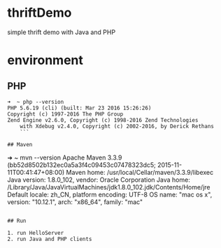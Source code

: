 # thriftDemo
simple thrift demo with Java and PHP

# environment

## PHP

```
➜  ~ php --version
PHP 5.6.19 (cli) (built: Mar 23 2016 15:26:26)
Copyright (c) 1997-2016 The PHP Group
Zend Engine v2.6.0, Copyright (c) 1998-2016 Zend Technologies
    with Xdebug v2.4.0, Copyright (c) 2002-2016, by Derick Rethans
    ```

## Maven

```
➜  ~ mvn --version
Apache Maven 3.3.9 (bb52d8502b132ec0a5a3f4c09453c07478323dc5; 2015-11-11T00:41:47+08:00)
Maven home: /usr/local/Cellar/maven/3.3.9/libexec
Java version: 1.8.0_102, vendor: Oracle Corporation
Java home: /Library/Java/JavaVirtualMachines/jdk1.8.0_102.jdk/Contents/Home/jre
Default locale: zh_CN, platform encoding: UTF-8
OS name: "mac os x", version: "10.12.1", arch: "x86_64", family: "mac"
```

## Run

1. run HelloServer
2. run Java and PHP clients

